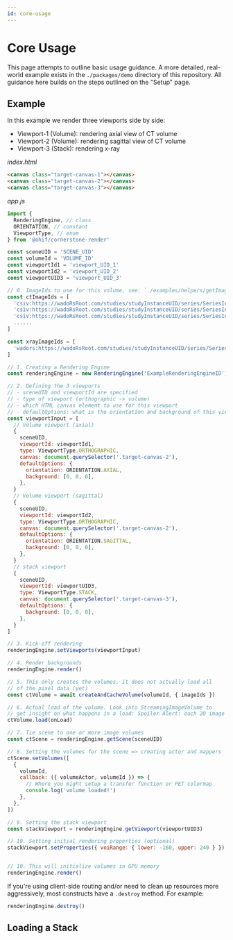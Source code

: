 ```yaml
---
id: core-usage
---
```

# Core Usage

This page attempts to outline basic usage guidance. A more detailed, real-world
example exists in the `./packages/demo` directory of this repository. All guidance
here builds on the steps outlined on the "Setup" page.


## Example
In this example we render three viewports side by side:
- Viewport-1 (Volume): rendering axial view of CT volume
- Viewport-2 (Volume): rendering sagittal view of CT volume
- Viewport-3 (Stack): rendering x-ray

_index.html_

```html
<canvas class="target-canvas-1"></canvas>
<canvas class="target-canvas-2"></canvas>
<canvas class="target-canvas-3"></canvas>
```

_app.js_

```js
import {
  RenderingEngine, // class
  ORIENTATION, // constant
  ViewportType, // enum
} from '@ohif/cornerstone-render'

const sceneUID = 'SCENE_UID'
const volumeId = 'VOLUME_ID'
const viewportId1 = 'viewport_UID_1'
const viewportId2 = 'viewport_UID_2'
const viewportUID3 = 'viewport_UID_3'

// 0. ImageIds to use for this volume, see: `./examples/helpers/getImageIdsAndCacheMetadata.js` for inspiration how to add metadata
const ctImageIds = [
  'csiv:https://wadoRsRoot.com/studies/studyInstanceUID/series/SeriesInstanceUID/instances/SOPInstanceUID/frames/1',
  'csiv:https://wadoRsRoot.com/studies/studyInstanceUID/series/SeriesInstanceUID/instances/SOPInstanceUID/frames/2',
  'csiv:https://wadoRsRoot.com/studies/studyInstanceUID/series/SeriesInstanceUID/instances/SOPInstanceUID/frames/3',
  ......
]

const xrayImageIds = [
  'wadors:https://wadoRsRoot.com/studies/studyInstanceUID/series/SeriesInstanceUID/instances/SOPInstanceUID/frames/1',
]

// 1. Creating a Rendering Engine
const renderingEngine = new RenderingEngine('ExampleRenderingEngineID')

// 2. Defining the 3 viewports
// - sceneUID and viewportId are specified
// - type of viewport (orthographic -> volume)
// - which HTML canvas element to use for this viewport
// - defaultOptions: what is the orientation and background of this viewport
const viewportInput = [
  // Volume viewport (axial)
  {
    sceneUID,
    viewportId: viewportId1,
    type: ViewportType.ORTHOGRAPHIC,
    canvas: document.querySelector('.target-canvas-2'),
    defaultOptions: {
      orientation: ORIENTATION.AXIAL,
      background: [0, 0, 0],
    },
  }
  // Volume viewport (sagittal)
  {
    sceneUID,
    viewportId: viewportId2,
    type: ViewportType.ORTHOGRAPHIC,
    canvas: document.querySelector('.target-canvas-2'),
    defaultOptions: {
      orientation: ORIENTATION.SAGITTAL,
      background: [0, 0, 0],
    },
  }
  // stack viewport
  {
    sceneUID,
    viewportId: viewportUID3,
    type: ViewportType.STACK,
    canvas: document.querySelector('.target-canvas-3'),
    defaultOptions: {
      background: [0, 0, 0],
    },
  }
]

// 3. Kick-off rendering
renderingEngine.setViewports(viewportInput)

// 4. Render backgrounds
renderingEngine.render()

// 5. This only creates the volumes, it does not actually load all
// of the pixel data (yet)
const ctVolume = await createAndCacheVolume(volumeId, { imageIds })

// 6. Actual load of the volume. Look into StreamingImageVolume to
// get insight on what happens in a load: Spoiler Alert: each 2D image is requested and its pixel data is put at the correct position in the volume
ctVolume.load(onLoad)

// 7. Tie scene to one or more image volumes
const ctScene = renderingEngine.getScene(sceneUID)

// 8. Setting the volumes for the scene => creating actor and mappers
ctScene.setVolumes([
  {
    volumeId,
    callback: ({ volumeActor, volumeId }) => {
      // Where you might setup a transfer function or PET colormap
      console.log('volume loaded!')
    },
  },
])

// 9. Setting the stack viewport
const stackViewport = renderingEngine.getViewport(viewportUID3)

// 10. Setting initial rendering properties (optional)
stackViewport.setProperties({ voiRange: { lower: -160, upper: 240 } })


// 10. This will initialize volumes in GPU memory
renderingEngine.render()
```

If you're using client-side routing and/or need to clean up resources more
aggressively, most constructs have a `.destroy` method. For example:

```js
renderingEngine.destroy()
```

## Loading a Stack
